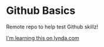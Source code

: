 Github Basics
=============

Remote repo to help test Github skillz!

[I'm learning this on lynda.com](http://www.lynda.com)
